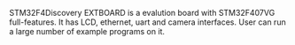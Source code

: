 STM32F4Discovery EXTBOARD is a evalution board with STM32F407VG full-features. It has LCD, ethernet, uart and camera interfaces. User can run a large number of example programs on it.